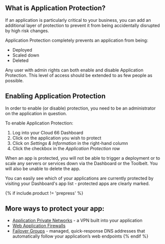 ## What is Application Protection?

If an application is particularly critical to your business, you can add an additional layer of protection to prevent it from being accidentally disrupted by high risk changes. 

Application Protection completely prevents an application from being:

- Deployed
- Scaled down
- Deleted

<div class="notice notice-warning"><p>Any user with admin rights can both enable and disable Application Protection. This level of access should be extended to as few people as possible.</p></div>

## Enabling Application Protection

In order to enable (or disable) protection, you need to be an administrator on the application in question.

To enable Application Protection:

1. Log into your Cloud 66 Dashboard
2. Click on the application you wish to protect
3. Click on *Settings & Information* in the right-hand column
4. Click the checkbox in the *Application Protection* row

When an app is protected, you will not be able to trigger a deployment or to scale any servers or services down via the Dashboard or the Toolbelt. You will also be unable to delete the app. 

You can easily see which of your applications are currently protected by visiting your Dashboard's app list - protected apps are clearly marked.

{% if include.product != 'prepress' %}
## More ways to protect your app:

- [Application Private Networks](/{{page.collection}}/how-to-guides/security/using-application-private-networks.html) - a VPN built into your application
- [Web Application Firewalls](/{{page.collection}}/how-to-guides/security/web-application-firewalls.html)
- [Failover Groups](/{{page.collection}}/tutorials/failover-groups.html) - managed, quick-response DNS addresses that automatically follow your application’s web endpoints
{% endif %}